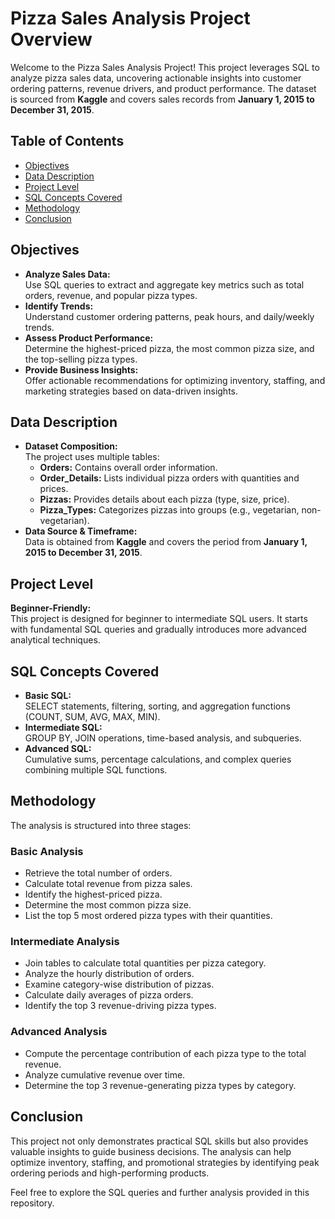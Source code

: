 # Pizza Sales Analysis Project Overview

Welcome to the Pizza Sales Analysis Project! This project leverages SQL to analyze pizza sales data, uncovering actionable insights into customer ordering patterns, revenue drivers, and product performance. The dataset is sourced from **Kaggle** and covers sales records from **January 1, 2015 to December 31, 2015**.

## Table of Contents
- [Objectives](#objectives)
- [Data Description](#data-description)
- [Project Level](#project-level)
- [SQL Concepts Covered](#sql-concepts-covered)
- [Methodology](#methodology)
- [Conclusion](#conclusion)

## Objectives
- **Analyze Sales Data:**  
  Use SQL queries to extract and aggregate key metrics such as total orders, revenue, and popular pizza types.
- **Identify Trends:**  
  Understand customer ordering patterns, peak hours, and daily/weekly trends.
- **Assess Product Performance:**  
  Determine the highest-priced pizza, the most common pizza size, and the top-selling pizza types.
- **Provide Business Insights:**  
  Offer actionable recommendations for optimizing inventory, staffing, and marketing strategies based on data-driven insights.

## Data Description
- **Dataset Composition:**  
  The project uses multiple tables:
  - **Orders:** Contains overall order information.
  - **Order_Details:** Lists individual pizza orders with quantities and prices.
  - **Pizzas:** Provides details about each pizza (type, size, price).
  - **Pizza_Types:** Categorizes pizzas into groups (e.g., vegetarian, non-vegetarian).
- **Data Source & Timeframe:**  
  Data is obtained from **Kaggle** and covers the period from **January 1, 2015 to December 31, 2015**.

## Project Level
**Beginner-Friendly:**  
This project is designed for beginner to intermediate SQL users. It starts with fundamental SQL queries and gradually introduces more advanced analytical techniques.

## SQL Concepts Covered
- **Basic SQL:**  
  SELECT statements, filtering, sorting, and aggregation functions (COUNT, SUM, AVG, MAX, MIN).
- **Intermediate SQL:**  
  GROUP BY, JOIN operations, time-based analysis, and subqueries.
- **Advanced SQL:**  
  Cumulative sums, percentage calculations, and complex queries combining multiple SQL functions.

## Methodology
The analysis is structured into three stages:

### Basic Analysis
- Retrieve the total number of orders.
- Calculate total revenue from pizza sales.
- Identify the highest-priced pizza.
- Determine the most common pizza size.
- List the top 5 most ordered pizza types with their quantities.

### Intermediate Analysis
- Join tables to calculate total quantities per pizza category.
- Analyze the hourly distribution of orders.
- Examine category-wise distribution of pizzas.
- Calculate daily averages of pizza orders.
- Identify the top 3 revenue-driving pizza types.

### Advanced Analysis
- Compute the percentage contribution of each pizza type to the total revenue.
- Analyze cumulative revenue over time.
- Determine the top 3 revenue-generating pizza types by category.

## Conclusion
This project not only demonstrates practical SQL skills but also provides valuable insights to guide business decisions. The analysis can help optimize inventory, staffing, and promotional strategies by identifying peak ordering periods and high-performing products.

Feel free to explore the SQL queries and further analysis provided in this repository.
